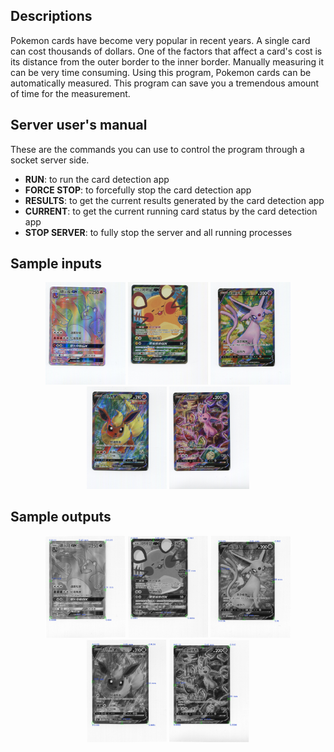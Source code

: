 ## Descriptions

Pokemon cards have become very popular in recent years. A single card can cost thousands of dollars. One of the factors that affect a card's cost is its distance from the outer border to the inner border. Manually measuring it can be very time consuming. Using this program, Pokemon cards can be automatically measured. This program can save you a tremendous amount of time for the measurement.

## Server user's manual

These are the commands you can use to control the program through a socket server side.

- **RUN**: to run the card detection app
- **FORCE STOP**: to forcefully stop the card detection app
- **RESULTS**: to get the current results generated by the card detection app
- **CURRENT**: to get the current running card status by the card detection app
- **STOP SERVER**: to fully stop the server and all running processes

## Sample inputs
<p align="center">
	<img src="Datasets/sample_inputs/gx_049.jpg" width="128"/>
	<img src="Datasets/sample_inputs/gx_051.jpg" width="128"/>
	<img src="Datasets/sample_inputs/vcard.jpg" width="128"/>
	<img src="Datasets/sample_inputs/vcard_006.jpg" width="128"/>
	<img src="Datasets/sample_inputs/vcard_009.jpg" width="128"/>
</p>

## Sample outputs
<p align="center">
	<img src="sample_outputs/gx_049.jpg" width="128"/>
	<img src="sample_outputs/gx_051.jpg" width="128"/>
	<img src="sample_outputs/vcard.jpg" width="128"/>
	<img src="sample_outputs/vcard_006.jpg" width="128"/>
	<img src="sample_outputs/vcard_009.jpg" width="128"/>
</p>